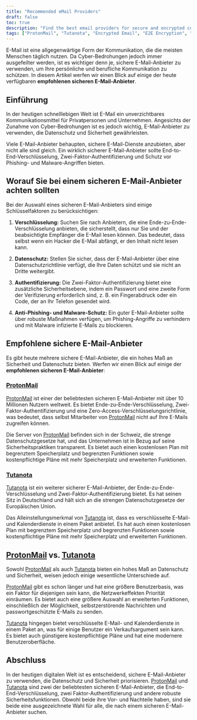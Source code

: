 ```yaml
---
title: "Recommended eMail Providers"
draft: false
toc: true
description: "Find the best email providers for secure and encrypted communications with SimeonOnSecurity's recommended list. Discover the top picks, including ProtonMail, the preferred choice with end-to-end encryption, and Tutanota, another secure option for encrypted email communications."
tags: ["ProtonMail", "Tutanota", "Encrypted Email", "E2E Encryption", "Email Security", "Online Privacy", "Recommended Email Providers", "SimeonOnSecurity"]
---
```

 E-Mail ist eine allgegenwärtige Form der Kommunikation, die die meisten Menschen täglich nutzen. Da Cyber-Bedrohungen jedoch immer ausgefeilter werden, ist es wichtiger denn je, sichere E-Mail-Anbieter zu verwenden, um Ihre persönliche und berufliche Kommunikation zu schützen. In diesem Artikel werfen wir einen Blick auf einige der heute verfügbaren **empfohlenen sicheren E-Mail-Anbieter**.  ## Einführung  In der heutigen schnelllebigen Welt ist E-Mail ein unverzichtbares Kommunikationsmittel für Privatpersonen und Unternehmen. Angesichts der Zunahme von Cyber-Bedrohungen ist es jedoch wichtig, E-Mail-Anbieter zu verwenden, die Datenschutz und Sicherheit gewährleisten.  Viele E-Mail-Anbieter behaupten, sichere E-Mail-Dienste anzubieten, aber nicht alle sind gleich. Ein wirklich sicherer E-Mail-Anbieter sollte End-to-End-Verschlüsselung, Zwei-Faktor-Authentifizierung und Schutz vor Phishing- und Malware-Angriffen bieten.  ## Worauf Sie bei einem sicheren E-Mail-Anbieter achten sollten  Bei der Auswahl eines sicheren E-Mail-Anbieters sind einige Schlüsselfaktoren zu berücksichtigen:  1. **Verschlüsselung:** Suchen Sie nach Anbietern, die eine Ende-zu-Ende-Verschlüsselung anbieten, die sicherstellt, dass nur Sie und der beabsichtigte Empfänger die E-Mail lesen können. Das bedeutet, dass selbst wenn ein Hacker die E-Mail abfängt, er den Inhalt nicht lesen kann.  2. **Datenschutz:** Stellen Sie sicher, dass der E-Mail-Anbieter über eine Datenschutzrichtlinie verfügt, die Ihre Daten schützt und sie nicht an Dritte weitergibt.  3. **Authentifizierung:** Die Zwei-Faktor-Authentifizierung bietet eine zusätzliche Sicherheitsebene, indem ein Passwort und eine zweite Form der Verifizierung erforderlich sind, z. B. ein Fingerabdruck oder ein Code, der an Ihr Telefon gesendet wird.  4. **Anti-Phishing- und Malware-Schutz:** Ein guter E-Mail-Anbieter sollte über robuste Maßnahmen verfügen, um Phishing-Angriffe zu verhindern und mit Malware infizierte E-Mails zu blockieren.  ## Empfohlene sichere E-Mail-Anbieter  Es gibt heute mehrere sichere E-Mail-Anbieter, die ein hohes Maß an Sicherheit und Datenschutz bieten. Werfen wir einen Blick auf einige der **empfohlenen sicheren E-Mail-Anbieter**:  ### [ProtonMail](https://pr.tn/ref/KWMTP5393DR0)  [ProtonMail](https://pr.tn/ref/KWMTP5393DR0) ist einer der beliebtesten sicheren E-Mail-Anbieter mit über 10 Millionen Nutzern weltweit. Es bietet Ende-zu-Ende-Verschlüsselung, Zwei-Faktor-Authentifizierung und eine Zero-Access-Verschlüsselungsrichtlinie, was bedeutet, dass selbst Mitarbeiter von [ProtonMail](https://pr.tn/ref/KWMTP5393DR0) nicht auf Ihre E-Mails zugreifen können.  Die Server von [ProtonMail](https://pr.tn/ref/KWMTP5393DR0) befinden sich in der Schweiz, die strenge Datenschutzgesetze hat, und das Unternehmen ist in Bezug auf seine Sicherheitspraktiken transparent. Es bietet auch einen kostenlosen Plan mit begrenztem Speicherplatz und begrenzten Funktionen sowie kostenpflichtige Pläne mit mehr Speicherplatz und erweiterten Funktionen.  ### [Tutanota](https://tutanota.com/)  [Tutanota](https://tutanota.com/) ist ein weiterer sicherer E-Mail-Anbieter, der Ende-zu-Ende-Verschlüsselung und Zwei-Faktor-Authentifizierung bietet. Es hat seinen Sitz in Deutschland und hält sich an die strengen Datenschutzgesetze der Europäischen Union.  Das Alleinstellungsmerkmal von [Tutanota](https://tutanota.com/) ist, dass es verschlüsselte E-Mail- und Kalenderdienste in einem Paket anbietet. Es hat auch einen kostenlosen Plan mit begrenztem Speicherplatz und begrenzten Funktionen sowie kostenpflichtige Pläne mit mehr Speicherplatz und erweiterten Funktionen.  ## [ProtonMail](https://pr.tn/ref/KWMTP5393DR0) vs. [Tutanota](https://tutanota.com/)  Sowohl [ProtonMail](https://pr.tn/ref/KWMTP5393DR0) als auch [Tutanota](https://tutanota.com/) bieten ein hohes Maß an Datenschutz und Sicherheit, weisen jedoch einige wesentliche Unterschiede auf.  [ProtonMail](https://pr.tn/ref/KWMTP5393DR0) gibt es schon länger und hat eine größere Benutzerbasis, was ein Faktor für diejenigen sein kann, die Netzwerkeffekten Priorität einräumen. Es bietet auch eine größere Auswahl an erweiterten Funktionen, einschließlich der Möglichkeit, selbstzerstörende Nachrichten und passwortgeschützte E-Mails zu senden.  [Tutanota](https://tutanota.com/) hingegen bietet verschlüsselte E-Mail- und Kalenderdienste in einem Paket an, was für einige Benutzer ein Verkaufsargument sein kann. Es bietet auch günstigere kostenpflichtige Pläne und hat eine modernere Benutzeroberfläche.  ## Abschluss  In der heutigen digitalen Welt ist es entscheidend, sichere E-Mail-Anbieter zu verwenden, die Datenschutz und Sicherheit priorisieren. [ProtonMail](https://pr.tn/ref/KWMTP5393DR0) und [Tutanota](https://tutanota.com/) sind zwei der beliebtesten sicheren E-Mail-Anbieter, die End-to-End-Verschlüsselung, zwei Faktor-Authentifizierung und andere robuste Sicherheitsfunktionen. Obwohl beide ihre Vor- und Nachteile haben, sind sie beide eine ausgezeichnete Wahl für alle, die nach einem sicheren E-Mail-Anbieter suchen.